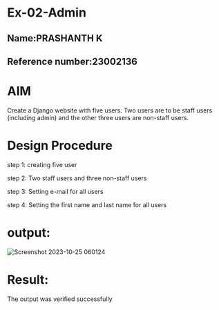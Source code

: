 # Ex-02-Admin
## Name:PRASHANTH K
## Reference number:23002136

# AIM
Create a Django website with five users. Two users are to be staff users (including admin) and the other three users are non-staff users.


# Design Procedure
step 1:
creating five user

step 2:
Two staff users and three non-staff users

step 3:
Setting e-mail for all users

step 4:
Setting the first name and last name for all users

# output:
![Screenshot 2023-10-25 060124](https://github.com/PRASHANTHRATHI/ODD2023-WT-Ex-02-Admin/assets/145743120/75a00462-6542-4f63-984c-9fddfaca067a)

# Result:
The output was verified successfully




